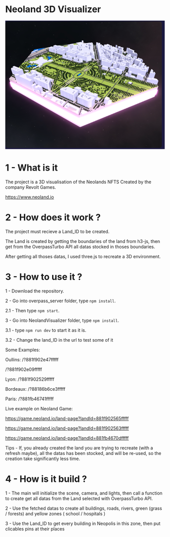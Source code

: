# Neoland 3D Visualizer

![Screenshot](Eiffel-Place.png)

# 1 - What is it

The project is a 3D visualisation of the Neolands NFTS Created by the company Revolt Games.

https://www.neoland.io

# 2 - How does it work ?

The project must recieve a Land_ID to be created.

The Land is created by getting the boundaries of the land from h3-js, then get from the OverpassTurbo API all datas stocked in thoses boundaries.

After getting all thoses datas, I used three.js to recreate a 3D environment.

# 3 - How to use it ?

1 - Download the repository.

2 - Go into overpass_server folder, type `npm install`.

2.1 - Then type `npm start`.

3 - Go into NeolandVisualizer folder, type `npm install`.

3.1 - type `npm run dev` to start it as it is.

3.2 - Change the land_ID in the url to test some of it

Some Examples:

Oullins:
/?881f902e47fffff

/?881f902e09fffff

Lyon:
/?881f902529fffff

Bordeaux:
/?88186b6ce3fffff

Paris:
/?881fb46741fffff


Live example on Neoland Game:

https://game.neoland.io/land-page?landId=881f902565fffff

https://game.neoland.io/land-page?landId=881f902563fffff

https://game.neoland.io/land-page?landId=881fb4670dfffff

Tips - If, you already created the land you are trying to recreate (with a refresh maybe), all the datas has been stocked, and will be re-used, so the creation take significantly less time.

# 4 - How is it build ?

1 - The main will initialize the scene, camera, and lights, then call a function to create get all datas from the Land selected with OverpassTurbo API.

2 - Use the fetched datas to create all buildings, roads, rivers, green (grass / forests) and yellow zones ( school / hospitals )

3 - Use the Land_ID to get every building in Neopolis in this zone, then put clicables pins at their places
